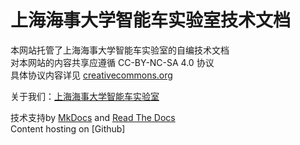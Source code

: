 # 上海海事大学智能车实验室技术文档  

本网站托管了上海海事大学智能车实验室的自编技术文档  
对本网站的内容共享应遵循 CC-BY-NC-SA 4.0 协议  
具体协议内容详见 [creativecommons.org](https://creativecommons.org/licenses/by-nc-sa/4.0/)  

关于我们：[上海海事大学智能车实验室](https://smuscl.org/)  

技术支持by [MkDocs](https://www.mkdocs.org) and [Read The Docs](https://about.readthedocs.com/)  
Content hosting on [Github]
